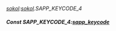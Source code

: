 _[sokol](../../modules/sokol/sokol-module.md):[sokol](../../modules/sokol/sokol-module.md).SAPP\_KEYCODE\_4_
##### Const SAPP\_KEYCODE\_4:[sapp_keycode](../../modules/sokol/sokol-sapp_keycode.md)
